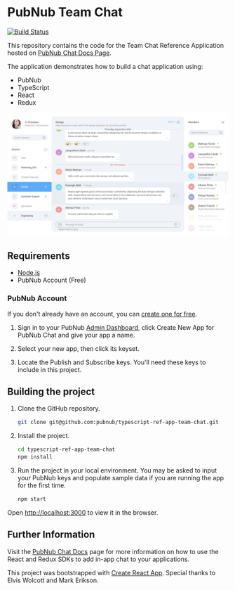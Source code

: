 # PubNub Team Chat

[![Build Status](https://travis-ci.com/pubnub/typescript-ref-app-team-chat.svg?token=ey6rVJnpqsBKpxXy2fYF&branch=master)](https://travis-ci.com/pubnub/typescript-ref-app-team-chat)

This repository contains the code for the Team Chat Reference Application hosted on [PubNub Chat Docs Page](https://www.pubnub.com/docs/chat/quickstart#quickstart).

The application demonstrates how to build a chat application using:
- PubNub
- TypeScript
- React
- Redux

![alt text](team-chat-preview.png "Reference App")

## Requirements

* [Node.js](https://nodejs.org/en/)
* PubNub Account (Free)

### PubNub Account

If you don't already have an account, you can [create one for free](https://dashboard.pubnub.com/).

1. Sign in to your PubNub [Admin Dashboard](https://dashboard.pubnub.com/), click Create New App for PubNub Chat and give your app a name.

1. Select your new app, then click its keyset.

1. Locate the Publish and Subscribe keys. You'll need these keys to include in this project.

## Building the project

1. Clone the GitHub repository.

    ```bash
    git clone git@github.com:pubnub/typescript-ref-app-team-chat.git
    ```

1. Install the project.

    ```bash
    cd typescript-ref-app-team-chat
    npm install
    ```

1. Run the project in your local environment. You may be asked to input your PubNub keys and populate sample data if you are running the app for the first time.

    ```bash
    npm start
    ```

Open [http://localhost:3000](http://localhost:3000) to view it in the browser.

## Further Information

Visit the [PubNub Chat Docs](https://www.pubnub.com/docs/chat) page for more information on how to use the React and Redux SDKs to add in-app chat to your applications.

This project was bootstrapped with [Create React App](https://github.com/facebook/create-react-app).  Special thanks to Elvis Wolcott and Mark Erikson.
